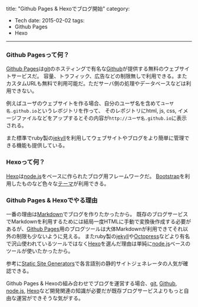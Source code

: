 title: "Github Pages & Hexoでブログ開始"
category:
  - Tech
date: 2015-02-02
tags:
- Github Pages
- Hexo
---
### Github Pagesって何？
[Github Pages](https://pages.github.com/)は[git](http://git-scm.com/book/ja/v1)のホスティングで有名な[Github](https://github.com/)が提供する無料のウェブサイトサービスだ。
容量、トラフィック、広告などの制限無しで利用できる。またカスタムURLも無料で利用可能だ。ただサーバ側の処理やデータベースなどは利用できない。

例えばユーザのウェブサイトを作る場合、自分のユーザ名を含めて`ユーザ名.github.io`というレボジトリを作って、
そのレポジトリにhtml, js, css, イメージファイルなどをアップするとその内容が`http://ユーザ名.github.io`に表示される。

また標準でruby製の[jekyll](http://jekyllrb.com/)を利用してウェブサイトやブログをより簡単に管理できる機能も提供している。

### Hexoって何？
[Hexo](http://hexo.io/)は[node.js](http://nodejs.org/)をベースに作られたブログ用フレームワークだ。
[Bootstrap](http://getbootstrap.com/)を利用したものなど色々な[テーマ](https://github.com/hexojs/hexo/wiki/themes)が利用できる。


### Github Pages & Hexoでやる理由
一番の理由は[Markdown](http://ja.wikipedia.org/wiki/Markdown)でブログを作りたかったから。
既存のブログサービスでMarkdownを利用するためには結局一度HTMLに手動で変換後作成する必要があるが、[Github Pages](https://pages.github.com/)用のブログツールは大体Markdownが利用できてそれ以外の制限も少ないように見える。
またruby製の[jekyll](http://jekyllrb.com/)や[Octopress](http://octopress.org/)などより有名で沢山使われているツールではなく[Hexo](http://hexo.io/)を選んだ理由は単純に[node.js](http://nodejs.org/)ベースのツールが使いたかったから。

参考に[Static Site Generators](https://staticsitegenerators.net/)で各言語別の静的サイトジェネレータの人気が確認できる。

Github Pages & Hexoの組み合わせでブログを運営する場合、[git](http://git-scm.com/book/ko/v1), [Github](https://github.com/), [node.js](http://nodejs.org/), [Hexo](http://hexo.io/)など開発関連の知識が必要だが既存ブログサービスよりもっと自由な運営ができそうな気がする。